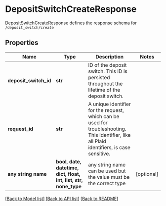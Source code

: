 # DepositSwitchCreateResponse

DepositSwitchCreateResponse defines the response schema for `/deposit_switch/create`

## Properties
Name | Type | Description | Notes
------------ | ------------- | ------------- | -------------
**deposit_switch_id** | **str** | ID of the deposit switch. This ID is persisted throughout the lifetime of the deposit switch. | 
**request_id** | **str** | A unique identifier for the request, which can be used for troubleshooting. This identifier, like all Plaid identifiers, is case sensitive. | 
**any string name** | **bool, date, datetime, dict, float, int, list, str, none_type** | any string name can be used but the value must be the correct type | [optional]

[[Back to Model list]](../README.md#documentation-for-models) [[Back to API list]](../README.md#documentation-for-api-endpoints) [[Back to README]](../README.md)


